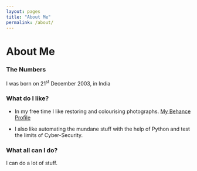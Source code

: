 ```yaml
---
layout: pages
title: "About Me"
permalink: /about/
---
```


# About Me

### The Numbers

I was born on 21<sup>st</sup> December 2003, in India

### What do I like?

* In my free time I like restoring and colourising photographs. [My Behance Profile](https://www.behance.net/gallery/73508827/Restorations-and-Colourisation)

* I also like automating the mundane stuff with the help of Python and test the limits of Cyber-Security.

### What all can I do?

I can do a lot of stuff.
